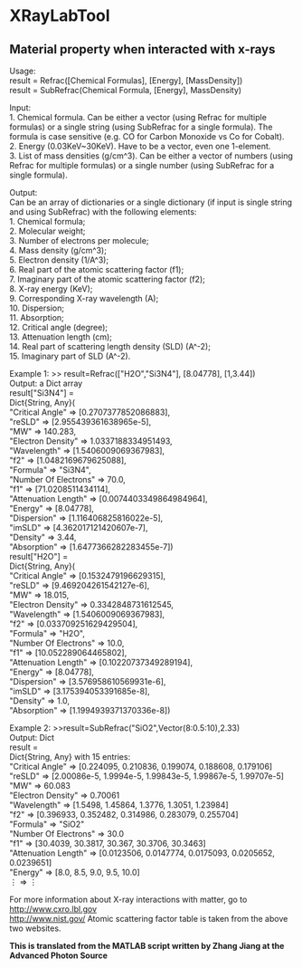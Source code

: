 # XRayLabTool

## Material property when interacted with x-rays

Usage:  
    result = Refrac([Chemical Formulas], [Energy], [MassDensity])  
    result = SubRefrac(Chemical Formula, [Energy], MassDensity)  

Input:  
    1. Chemical formula. Can be either a vector (using Refrac for multiple formulas) or a single string (using SubRefrac for a single formula). The formula is case sensitive (e.g. CO for Carbon Monoxide vs Co for Cobalt).  
    2. Energy (0.03KeV~30KeV). Have to be a vector, even one 1-element.  
    3. List of mass densities (g/cm^3). Can be either a vector of numbers (using Refrac for multiple formulas) or a single number (using SubRefrac for a single formula).  

Output:  
    Can be an array of dictionaries or a single dictionary (if input is single string and using SubRefrac) with the following elements:  
        1. Chemical formula;  
        2. Molecular weight;  
        3. Number of electrons per molecule;  
        4. Mass density (g/cm^3);  
        5. Electron density (1/A^3);  
        6. Real part of the atomic scattering factor (f1);  
        7. Imaginary part of the atomic scattering factor (f2);  
        8. X-ray energy (KeV);  
        9. Corresponding X-ray wavelength (A);  
        10. Dispersion;  
        11. Absorption;  
        12. Critical angle (degree);  
        13. Attenuation length (cm);  
        14. Real part of scattering length density (SLD) (A^-2);  
        15. Imaginary part of SLD (A^-2).  

Example 1: >> result=Refrac(["H2O","Si3N4"], [8.04778], [1,3.44])  
            Output: a Dict array  
                result["Si3N4"] =  
                    Dict{String, Any}(  
                        "Critical Angle" => [0.2707377852086883],  
                        "reSLD" => [2.955439361638965e-5],  
                        "MW" => 140.283,  
                        "Electron Density" => 1.0337188334951493,  
                        "Wavelength" => [1.5406009069367983],  
                        "f2" => [1.0482169679625088],  
                        "Formula" => "Si3N4",  
                        "Number Of Electrons" => 70.0,  
                        "f1" => [71.0208511434114],  
                        "Attenuation Length" => [0.0074403349864984964],  
                        "Energy" => [8.04778],  
                        "Dispersion" => [1.116406825816022e-5],  
                        "imSLD" => [4.362017121420607e-7],  
                        "Density" => 3.44,  
                        "Absorption" => [1.6477366282283455e-7])  
                result["H2O"] =  
                    Dict{String, Any}(  
                        "Critical Angle" => [0.1532479196629315],  
                        "reSLD" => [9.469204261542127e-6],  
                        "MW" => 18.015,  
                        "Electron Density" => 0.3342848731612545,  
                        "Wavelength" => [1.5406009069367983],  
                        "f2" => [0.033709251629429504],  
                        "Formula" => "H2O",  
                        "Number Of Electrons" => 10.0,  
                        "f1" => [10.052289064465802],  
                        "Attenuation Length" => [0.10220737349289194],  
                        "Energy" => [8.04778],  
                        "Dispersion" => [3.576958610569931e-6],  
                        "imSLD" => [3.175394053391685e-8],  
                        "Density" => 1.0,  
                        "Absorption" => [1.1994939371370336e-8])  

Example 2: >>result=SubRefrac("SiO2",Vector(8:0.5:10),2.33)  
            Output: Dict  
                result =  
                    Dict{String, Any} with 15 entries:  
                        "Critical Angle"      => [0.224095, 0.210836, 0.199074, 0.188608, 0.179106]  
                        "reSLD"               => [2.00086e-5, 1.9994e-5, 1.99843e-5, 1.99867e-5, 1.99707e-5]  
                        "MW"                  => 60.083  
                        "Electron Density"    => 0.70061  
                        "Wavelength"          => [1.5498, 1.45864, 1.3776, 1.3051, 1.23984]  
                        "f2"                  => [0.396933, 0.352482, 0.314986, 0.283079, 0.255704]  
                        "Formula"             => "SiO2"  
                        "Number Of Electrons" => 30.0  
                        "f1"                  => [30.4039, 30.3817, 30.367, 30.3706, 30.3463]  
                        "Attenuation Length"  => [0.0123506, 0.0147774, 0.0175093, 0.0205652, 0.0239651]  
                        "Energy"              => [8.0, 8.5, 9.0, 9.5, 10.0]  
                        ⋮                     => ⋮  

For more information about X-ray interactions with matter, go to  
            <http://www.cxro.lbl.gov>  
            <http://www.nist.gov/>
Atomic scattering factor table is taken from the above two websites.

**This is translated from the MATLAB script written by Zhang Jiang at the Advanced Photon Source**
